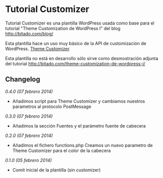 # Tutorial Customizer

Tutorial Customizer es una plantilla WordPress usada como base para el tutorial "Theme Customization de WordPress I" del blog http://bitado.com/blog/

Esta plantilla hace un uso muy básico de la API de customización de WordPress. [Theme Customizer](https://codex.wordpress.org/Theme_Customization_API).

Esta plantilla no está en desarrollo sólo sirve como desmostración adjunta del tutorial http://bitado.com/theme-customization-de-wordpress-i/

## Changelog

_0.4.0 (07 febrero 2014)_

* Añadimos script para Theme Customizer y cambiamos nuestros parametros al protocolo PostMessage

_0.3.0 (07 febrero 2014)_

* Añadimos la sección Fuentes y el parámetro fuente de cabecera

_0.2.0 (07 febrero 2014)_

* Añadimos el fichero functions.php Creamos un nuevo parametro de Theme Customizer para el color de la cabecera

_0.1.0 (05 febrero 2014)_

* Comit inicial de la plantilla (sin customizer)